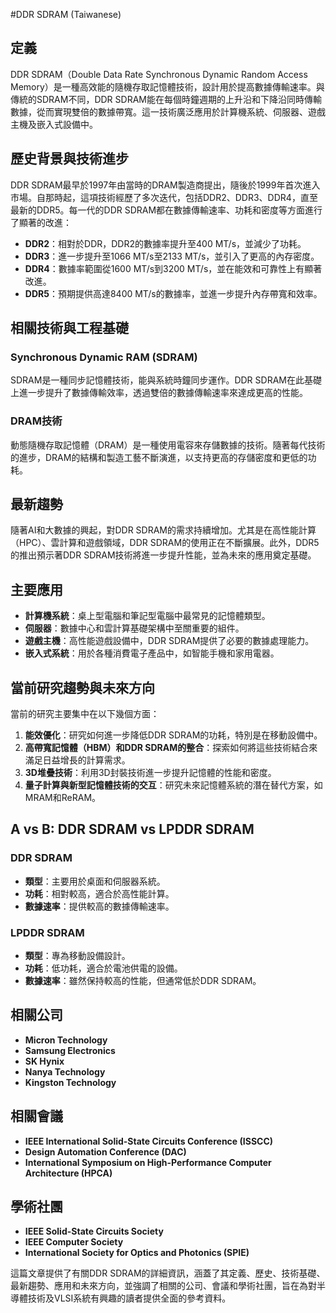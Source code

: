 #DDR SDRAM (Taiwanese)

## 定義

DDR SDRAM（Double Data Rate Synchronous Dynamic Random Access Memory）是一種高效能的隨機存取記憶體技術，設計用於提高數據傳輸速率。與傳統的SDRAM不同，DDR SDRAM能在每個時鐘週期的上升沿和下降沿同時傳輸數據，從而實現雙倍的數據帶寬。這一技術廣泛應用於計算機系統、伺服器、遊戲主機及嵌入式設備中。

## 歷史背景與技術進步

DDR SDRAM最早於1997年由當時的DRAM製造商提出，隨後於1999年首次進入市場。自那時起，這項技術經歷了多次迭代，包括DDR2、DDR3、DDR4，直至最新的DDR5。每一代的DDR SDRAM都在數據傳輸速率、功耗和密度等方面進行了顯著的改進：

- **DDR2**：相對於DDR，DDR2的數據率提升至400 MT/s，並減少了功耗。
- **DDR3**：進一步提升至1066 MT/s至2133 MT/s，並引入了更高的內存密度。
- **DDR4**：數據率範圍從1600 MT/s到3200 MT/s，並在能效和可靠性上有顯著改進。
- **DDR5**：預期提供高達8400 MT/s的數據率，並進一步提升內存帶寬和效率。

## 相關技術與工程基礎

### Synchronous Dynamic RAM (SDRAM)

SDRAM是一種同步記憶體技術，能與系統時鐘同步運作。DDR SDRAM在此基礎上進一步提升了數據傳輸效率，透過雙倍的數據傳輸速率來達成更高的性能。

### DRAM技術

動態隨機存取記憶體（DRAM）是一種使用電容來存儲數據的技術。隨著每代技術的進步，DRAM的結構和製造工藝不斷演進，以支持更高的存儲密度和更低的功耗。

## 最新趨勢

隨著AI和大數據的興起，對DDR SDRAM的需求持續增加。尤其是在高性能計算（HPC）、雲計算和遊戲領域，DDR SDRAM的使用正在不斷擴展。此外，DDR5的推出預示著DDR SDRAM技術將進一步提升性能，並為未來的應用奠定基礎。

## 主要應用

- **計算機系統**：桌上型電腦和筆記型電腦中最常見的記憶體類型。
- **伺服器**：數據中心和雲計算基礎架構中至關重要的組件。
- **遊戲主機**：高性能遊戲設備中，DDR SDRAM提供了必要的數據處理能力。
- **嵌入式系統**：用於各種消費電子產品中，如智能手機和家用電器。

## 當前研究趨勢與未來方向

當前的研究主要集中在以下幾個方面：

1. **能效優化**：研究如何進一步降低DDR SDRAM的功耗，特別是在移動設備中。
2. **高帶寬記憶體（HBM）和DDR SDRAM的整合**：探索如何將這些技術結合來滿足日益增長的計算需求。
3. **3D堆疊技術**：利用3D封裝技術進一步提升記憶體的性能和密度。
4. **量子計算與新型記憶體技術的交互**：研究未來記憶體系統的潛在替代方案，如MRAM和ReRAM。

## A vs B: DDR SDRAM vs LPDDR SDRAM

### DDR SDRAM

- **類型**：主要用於桌面和伺服器系統。
- **功耗**：相對較高，適合於高性能計算。
- **數據速率**：提供較高的數據傳輸速率。

### LPDDR SDRAM

- **類型**：專為移動設備設計。
- **功耗**：低功耗，適合於電池供電的設備。
- **數據速率**：雖然保持較高的性能，但通常低於DDR SDRAM。

## 相關公司

- **Micron Technology**
- **Samsung Electronics**
- **SK Hynix**
- **Nanya Technology**
- **Kingston Technology**

## 相關會議

- **IEEE International Solid-State Circuits Conference (ISSCC)**
- **Design Automation Conference (DAC)**
- **International Symposium on High-Performance Computer Architecture (HPCA)**

## 學術社團

- **IEEE Solid-State Circuits Society**
- **IEEE Computer Society**
- **International Society for Optics and Photonics (SPIE)**

這篇文章提供了有關DDR SDRAM的詳細資訊，涵蓋了其定義、歷史、技術基礎、最新趨勢、應用和未來方向，並強調了相關的公司、會議和學術社團，旨在為對半導體技術及VLSI系統有興趣的讀者提供全面的參考資料。